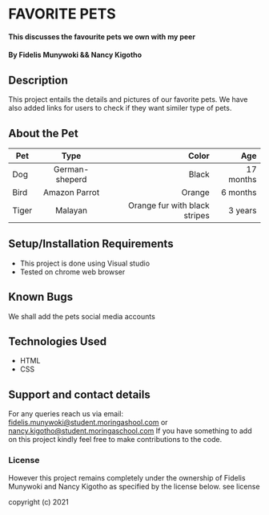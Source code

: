 # FAVORITE PETS
#### This discusses the favourite pets we own with my peer
#### By Fidelis Munywoki && Nancy Kigotho
## Description
This project entails the details and pictures of our favorite pets. We have also added links
for users to check if they want similer type of pets.
## About the Pet
| Pet           | Type          | Color                        |    Age     |
| ------------- |:-------------:| ----------------------------:| ---------: |
| Dog           | German-sheperd| Black                        | 17 months  |
| Bird          | Amazon Parrot | Orange                       | 6 months   |
| Tiger         | Malayan       | Orange fur with black stripes| 3 years    |


## Setup/Installation Requirements
* This project is done using Visual studio
* Tested on chrome web browser


## Known Bugs
We shall add the pets social media accounts

## Technologies Used

* HTML
* CSS

## Support and contact details
For any queries reach us via email: fidelis.munywoki@student.moringashool.com or nancy.kigotho@student.moringaschool.com
If you have something to add on this project kindly feel free to make contributions to the code.

### License
However this project remains completely under the ownership of Fidelis Munywoki and Nancy Kigotho as specified by the license below. see license

copyright (c) 2021